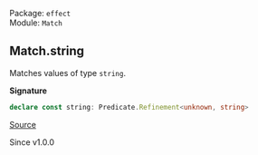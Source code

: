 Package: `effect`<br />
Module: `Match`<br />

## Match.string

Matches values of type `string`.

**Signature**

```ts
declare const string: Predicate.Refinement<unknown, string>
```

[Source](https://github.com/Effect-TS/effect/tree/main/packages/effect/src/Match.ts#L969)

Since v1.0.0
